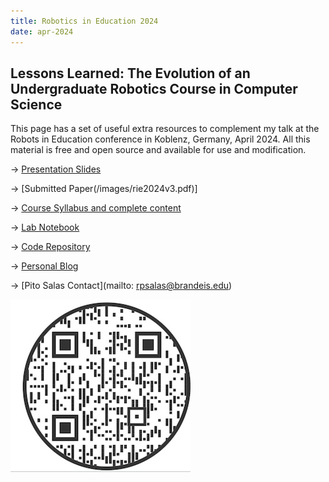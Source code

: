 ```yaml
---
title: Robotics in Education 2024
date: apr-2024
---
```

## Lessons Learned: The Evolution of an Undergraduate Robotics Course in Computer Science

This page has a set of useful extra resources to complement my talk at the Robots in Education conference in Koblenz, Germany, April 2024. All this material is free and open source and available for use and modification.

→ [Presentation Slides](https://docs.google.com/presentation/d/1k1g1jlDdkESRZw01iQPK4HVUCMieRc_rhHX4nLbEDUo/edit?usp=sharing)

→ [Submitted Paper(/images/rie2024v3.pdf)]

→ [Course Syllabus and complete content](http://cosi119r.s3-website-us-west-2.amazonaws.com)

→ [Lab Notebook](https://campusrover.github.io/labnotebook2/)

→ [Code Repository](https://github.com/campusrover?view_as=public)

→ [Personal Blog](https://salas.com)

→ [Pito Salas Contact](mailto: rpsalas@brandeis.edu)

![image](/images/qrrie.jpg)


